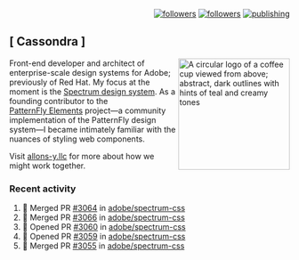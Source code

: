 <p align="right"><a rel="me" href="https://front-end.social/@castastrophe">
    <img alt="followers" title="Follow me on Mastodon" src="https://img.shields.io/mastodon/follow/109297102751309835?domain=https%3A%2F%2Ffront-end.social&label=Follow&logo=mastodon&logoColor=white&style=for-the-badge&labelColor=008080&color=006969"/></a>
  <a href="https://codepen.io/castastrophe/">
    <img alt="followers" title="Follow me on CodePen" src="https://img.shields.io/badge/23-1?color=640464&labelColor=7c007c&style=for-the-badge&logo=codepen&label=Follow"/></a>
<a href="https://castastrophe.medium.com/">
    <img alt="publishing" title="View articles on Medium" src="https://img.shields.io/badge/107-1?color=666&labelColor=444&label=subscribe&logo=medium&logoColor=white&style=for-the-badge"/></a>
</p>

## [&nbsp;Cassondra&nbsp;]

<img align="right" src="https://github-production-user-asset-6210df.s3.amazonaws.com/1840295/253016758-ba468774-1cd3-42c2-8f43-947b5eeb5edf.png" height="200" alt="A circular logo of a coffee cup viewed from above; abstract, dark outlines with hints of teal and creamy tones">

Front-end developer and architect of enterprise-scale design systems for Adobe; previously of Red Hat. My focus at the moment is the [Spectrum design system](https://github.com/adobe/spectrum-css). As a founding contributor to the [PatternFly&nbsp;Elements](https://github.com/patternfly/patternfly-elements) project&mdash;a community implementation of the PatternFly design system&mdash;I became intimately familiar with the nuances of styling web components.

Visit [allons-y.llc](http://allons-y.llc/) for more about how we might work together.

### Recent activity

<!--START_SECTION:activity-->
1. 🎉 Merged PR [#3064](https://github.com/adobe/spectrum-css/pull/3064) in [adobe/spectrum-css](https://github.com/adobe/spectrum-css)
2. 🎉 Merged PR [#3066](https://github.com/adobe/spectrum-css/pull/3066) in [adobe/spectrum-css](https://github.com/adobe/spectrum-css)
3. 💪 Opened PR [#3060](https://github.com/adobe/spectrum-css/pull/3060) in [adobe/spectrum-css](https://github.com/adobe/spectrum-css)
4. 💪 Opened PR [#3059](https://github.com/adobe/spectrum-css/pull/3059) in [adobe/spectrum-css](https://github.com/adobe/spectrum-css)
5. 🎉 Merged PR [#3055](https://github.com/adobe/spectrum-css/pull/3055) in [adobe/spectrum-css](https://github.com/adobe/spectrum-css)
<!--END_SECTION:activity-->
